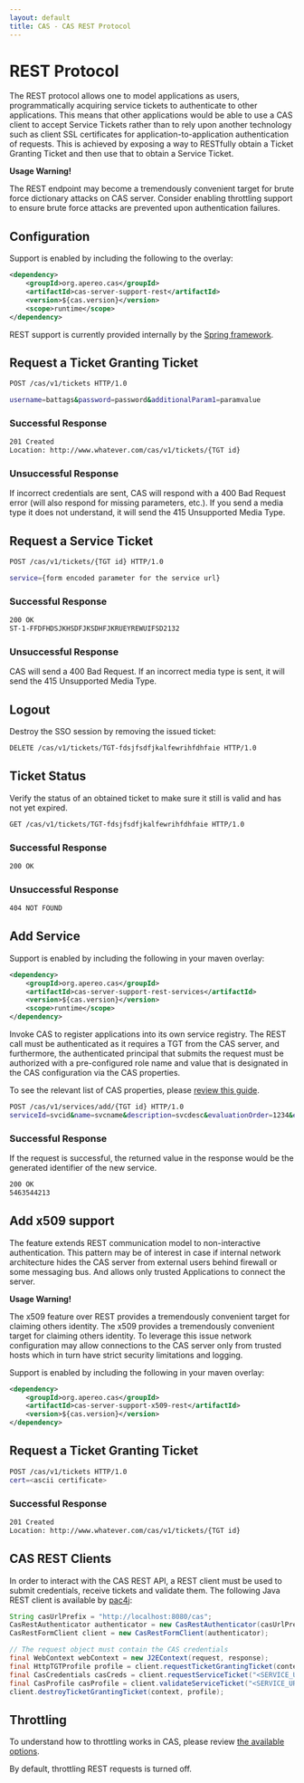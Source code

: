 ```yaml
---
layout: default
title: CAS - CAS REST Protocol
---
```


# REST Protocol

The REST protocol allows one to model applications as users, programmatically acquiring
service tickets to authenticate to other applications. This means that other applications would be able
to use a CAS client  to accept Service Tickets rather than to rely upon another technology such as
client SSL certificates for application-to-application authentication of requests. This is achieved
by exposing a way to RESTfully obtain a Ticket Granting Ticket and then use that to obtain a Service Ticket.

<div class="alert alert-warning"><strong>Usage Warning!</strong><p>The REST endpoint may
 become a tremendously convenient target for brute force dictionary attacks on CAS server. Consider
 enabling throttling support to ensure brute force attacks are prevented upon authentication failures.</p></div>

## Configuration

Support is enabled by including the following to the overlay:

```xml
<dependency>
    <groupId>org.apereo.cas</groupId>
    <artifactId>cas-server-support-rest</artifactId>
    <version>${cas.version}</version>
    <scope>runtime</scope>
</dependency>
```

REST support is currently provided internally by
the [Spring framework](http://spring.io/guides/gs/rest-service/).

## Request a Ticket Granting Ticket

```bash
POST /cas/v1/tickets HTTP/1.0

username=battags&password=password&additionalParam1=paramvalue
```

### Successful Response

```bash
201 Created
Location: http://www.whatever.com/cas/v1/tickets/{TGT id}
```

### Unsuccessful Response

If incorrect credentials are sent, CAS will respond with a 400 Bad Request error
(will also respond for missing parameters, etc.). If you send a media type
it does not understand, it will send the 415 Unsupported Media Type.

## Request a Service Ticket

```bash
POST /cas/v1/tickets/{TGT id} HTTP/1.0

service={form encoded parameter for the service url}
```


### Successful Response

```bash
200 OK
ST-1-FFDFHDSJKHSDFJKSDHFJKRUEYREWUIFSD2132
```

### Unsuccessful Response

CAS will send a 400 Bad Request. If an incorrect media type is
sent, it will send the 415 Unsupported Media Type.

## Logout

Destroy the SSO session by removing the issued ticket:

```bash
DELETE /cas/v1/tickets/TGT-fdsjfsdfjkalfewrihfdhfaie HTTP/1.0
```

## Ticket Status

Verify the status of an obtained ticket to make sure it still is valid
and has not yet expired.

```bash
GET /cas/v1/tickets/TGT-fdsjfsdfjkalfewrihfdhfaie HTTP/1.0
```

### Successful Response

```bash
200 OK
```

### Unsuccessful Response

```bash
404 NOT FOUND
```

## Add Service

Support is enabled by including the following in your maven overlay:

```xml
<dependency>
    <groupId>org.apereo.cas</groupId>
    <artifactId>cas-server-support-rest-services</artifactId>
    <version>${cas.version}</version>
    <scope>runtime</scope>
</dependency>
```

Invoke CAS to register applications into its own service registry. The REST
call must be authenticated as it requires a TGT from the CAS server, and furthermore,
the authenticated principal that submits the request must be authorized with a
pre-configured role name and value that is designated in the CAS configuration
via the CAS properties.

To see the relevant list of CAS properties, please [review this guide](../installation/Configuration-Properties.html#rest-api).

```bash
POST /cas/v1/services/add/{TGT id} HTTP/1.0
serviceId=svcid&name=svcname&description=svcdesc&evaluationOrder=1234&enabled=true&ssoEnabled=true
```

### Successful Response

If the request is successful, the returned value in the response would be
the generated identifier of the new service.

```bash
200 OK
5463544213
```

## Add x509 support

The feature extends REST communication model to non-interactive authentication.
This pattern may be of interest in case if internal network architecture hides
the CAS server from external users behind firewall or some messaging bus. And
allows only trusted Applications to connect the server.

<div class="alert alert-warning"><strong>Usage Warning!</strong><p>The x509 feature over REST
provides a tremendously convenient target for claiming others identity. The x509 provides
a tremendously convenient target for claiming others identity. To leverage this issue network
configuration may allow connections to the CAS server only from trusted hosts which in turn
have strict security limitations and logging.</p></div>

Support is enabled by including the following in your maven overlay:

```xml
<dependency>
    <groupId>org.apereo.cas</groupId>
    <artifactId>cas-server-support-x509-rest</artifactId>
    <version>${cas.version}</version>
</dependency>
```
## Request a Ticket Granting Ticket

```bash
POST /cas/v1/tickets HTTP/1.0
cert=<ascii certificate>
```

### Successful Response

```bash
201 Created
Location: http://www.whatever.com/cas/v1/tickets/{TGT id}
```

## CAS REST Clients

In order to interact with the CAS REST API, a REST client must be used to submit credentials,
receive tickets and validate them. The following Java REST client is available
by [pac4j](https://github.com/pac4j/pac4j):

```java
String casUrlPrefix = "http://localhost:8080/cas";
CasRestAuthenticator authenticator = new CasRestAuthenticator(casUrlPrefix);
CasRestFormClient client = new CasRestFormClient(authenticator);

// The request object must contain the CAS credentials
final WebContext webContext = new J2EContext(request, response);
final HttpTGTProfile profile = client.requestTicketGrantingTicket(context);
final CasCredentials casCreds = client.requestServiceTicket("<SERVICE_URL>", profile);
final CasProfile casProfile = client.validateServiceTicket("<SERVICE_URL>", casCreds);
client.destroyTicketGrantingTicket(context, profile);
```

## Throttling

To understand how to throttling works in CAS,
please review [the available options](../installation/Configuring-Authentication-Throttling.html).

By default, throttling REST requests is turned off.
